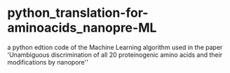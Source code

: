 # python_translation-for-aminoacids_nanopre-ML
a python edtion code of the Machine Learning algorithm used in the paper 'Unambiguous discrimination of all 20 proteinogenic amino acids and their modifications by nanopore''
